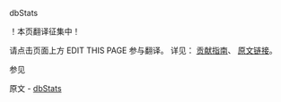  dbStats

 ！本页翻译征集中！

请点击页面上方 EDIT THIS PAGE 参与翻译。
详见：
[贡献指南]( https://github.com/whaleal/MongoDB-Manual-zh/blob/master/CONTRIBUTING.md )、
[原文链接](  https://docs.mongodb.com/manual/reference/command/dbStats/  )。

 参见

原文 - [dbStats]( https://docs.mongodb.com/manual/reference/command/dbStats/ )

